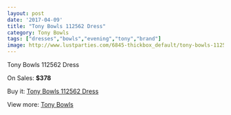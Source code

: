 ```yaml
---
layout: post
date: '2017-04-09'
title: "Tony Bowls 112562 Dress"
category: Tony Bowls
tags: ["dresses","bowls","evening","tony","brand"]
image: http://www.lustparties.com/6845-thickbox_default/tony-bowls-112562-dress.jpg
---
```

Tony Bowls 112562 Dress

On Sales: **$378**
<a href="https://www.lustparties.com/en/tony-bowls/2350-tony-bowls-112562-dress.html"><amp-img layout="responsive" width="600" height="600" src="//www.lustparties.com/6845-thickbox_default/tony-bowls-112562-dress.jpg" alt="Tony Bowls 112562 Dress 0" /></a>
<a href="https://www.lustparties.com/en/tony-bowls/2350-tony-bowls-112562-dress.html"><amp-img layout="responsive" width="600" height="600" src="//www.lustparties.com/6847-thickbox_default/tony-bowls-112562-dress.jpg" alt="Tony Bowls 112562 Dress 1" /></a>
<a href="https://www.lustparties.com/en/tony-bowls/2350-tony-bowls-112562-dress.html"><amp-img layout="responsive" width="600" height="600" src="//www.lustparties.com/6846-thickbox_default/tony-bowls-112562-dress.jpg" alt="Tony Bowls 112562 Dress 2" /></a>

Buy it: [Tony Bowls 112562 Dress](https://www.lustparties.com/en/tony-bowls/2350-tony-bowls-112562-dress.html "Tony Bowls 112562 Dress")

View more: [Tony Bowls](https://www.lustparties.com/en/5-tony-bowls "Tony Bowls")